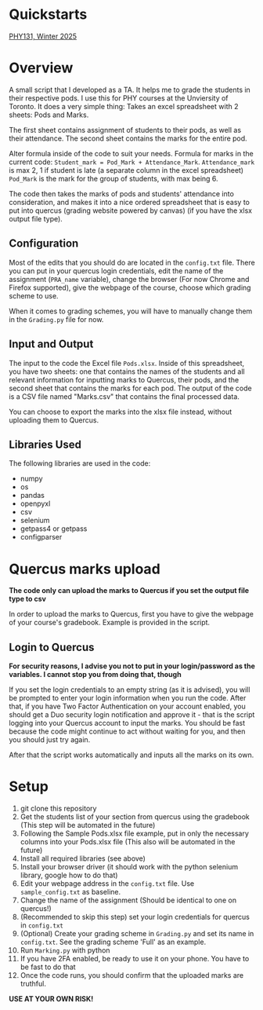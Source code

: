 # Quickstarts 

[PHY131, Winter 2025](./docs/phy131_winter2025.md)

# Overview
A small script that I developed as a TA. It helps me to grade the students in their respective pods.
I use this for PHY courses at the Unviersity of Toronto.
It does a very simple thing: Takes an excel spreadsheet with 2 sheets: Pods and Marks.

The first sheet contains assignment of students to their pods, as well as their attendance.
The second sheet contains the marks for the entire pod.

Alter formula inside of the code to suit your needs.
Formula for marks in the current code: `Student_mark = Pod_Mark + Attendance_Mark`.
`Attendance_mark` is max 2, 1 if student is late (a separate column in the excel spreadsheet)
`Pod_Mark` is the mark for the group of students, with max being 6.

The code then takes the marks of pods and students' attendance into consideration, and makes it into a nice ordered spreadsheet that is easy to put into quercus (grading website powered by canvas) (if you have the xlsx output file type).

## Configuration
Most of the edits that you should do are located in the `config.txt` file. There you can put in your quercus login credentials, edit the name of the assignment (`PRA_name` variable), change the browser (For now Chrome and Firefox supported), give the webpage of the course, choose which grading scheme to use.

When it comes to grading schemes, you will have to manually change them in the `Grading.py` file for now.

## Input and Output
The input to the code the Excel file `Pods.xlsx`. Inside of this spreadsheet, you have two sheets: one that contains the names of the students and all relevant information for inputting marks to Quercus, their pods, and the second sheet that contains the marks for each pod. The output of the code is a CSV file named "Marks.csv" that contains the final processed data. 

You can choose to export the marks into the xlsx file instead, without uploading them to Quercus.

## Libraries Used
The following libraries are used in the code:

* numpy
* os
* pandas
* openpyxl
* csv
* selenium
* getpass4 or getpass
* configparser

# Quercus marks upload
**The code only can upload the marks to Quercus if you set the output file type to csv**

In order to upload the marks to Quercus, first you have to give the webpage of your course's gradebook. Example is provided in the script.

## Login to Quercus
**For security reasons, I advise you not to put in your login/password as the variables. I cannot stop you from doing that, though**

If you set the login credentials to an empty string (as it is advised), you will be prompted to enter your login information when you run the code. After that, if you have Two Factor Authentication on your account enabled, you should get a Duo security login notification and approve it - that is the script logging into your Quercus account to input the marks. You should be fast because the code might continue to act without waiting for you, and then you should just try again.

After that the script works automatically and inputs all the marks on its own.

# Setup
1. git clone this repository
2. Get the students list of your section from quercus using the gradebook (This step will be automated in the future)
3. Following the Sample Pods.xlsx file example, put in only the necessary columns into your Pods.xlsx file (This also will be automated in the future)
4. Install all required libraries (see above)
5. Install your browser driver (it should work with the python selenium library, google how to do that)
6. Edit your webpage address in the `config.txt` file. Use `sample_config.txt` as baseline.
7. Change the name of the assignment (Should be identical to one on quercus!)
8. (Recommended to skip this step) set your login credentials for quercus in `config.txt`
9. (Optional) Create your grading scheme in `Grading.py` and set its name in `config.txt`. See the grading scheme 'Full' as an example.
10. Run `Marking.py` with python
11. If you have 2FA enabled, be ready to use it on your phone. You have to be fast to do that
12. Once the code runs, you should confirm that the uploaded marks are truthful.

**USE AT YOUR OWN RISK!**
